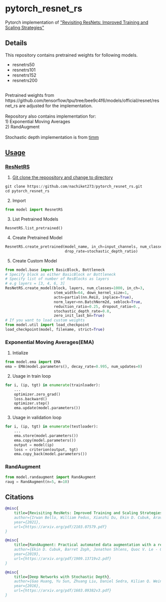 # pytorch_resnet_rs
Pytorch implementation of <a href=https://arxiv.org/pdf/2103.07579.pdf>"Revisiting ResNets: Improved Training and Scaling Strategies"</a>

## Details
This repository contains pretrained weights for following models. <br>
* resnetrs50
* resnetrs101
* resnetrs152
* resnetrs200
<br>
Pretrained weights from https://github.com/tensorflow/tpu/tree/bee9c4f6/models/official/resnet/resnet_rs are adjusted for the implementation.<br>
<br>
Repository also contains implementation for: <br>
1) Exponential Moving Averages<br>
2) RandAugment
<br>
<br>
Stochastic depth implementation is from <a href="https://github.com/rwightman/pytorch-image-models">timm</br>

## Usage
### ResNetRS
1) Git clone the repoository and change to directory
```Python
git clone https://github.com/nachiket273/pytorch_resnet_rs.git
cd pytorch_resnet_rs
```

2) Import
```Python
from model import ResnetRS
```

3) List Pretrained Models
```Python
ResnetRS.list_pretrained()
```

4) Create Pretrained Model
```Python
ResnetRS.create_pretrained(model_name, in_ch=input_channels, num_classes=num_classes,
                           drop_rate=stochastic_depth_ratio)
```
5) Create Custom Model
```Python
from model.base import BasicBlock, Bottleneck
# Specify block as either BasicBlock or Bottleneck
# Specify list of number of ResBlocks as layers
# e.g layers = [3, 4, 6, 3] 
ResNetRS.create_model(block, layers, num_classes=1000, in_ch=3,
                      stem_width=64, down_kernel_size=1,
                      actn=partial(nn.ReLU, inplace=True),
                      norm_layer=nn.BatchNorm2d, seblock=True,
                      reduction_ratio=0.25, dropout_ratio=0.,
                      stochastic_depth_rate=0.0,
                      zero_init_last_bn=True)
# If you want to load custom weights
from model.util import load_checkpoint
load_checkpoint(model, filename, strict=True)
```

### Exponential Moving Averages(EMA)
1) Intialize
```Python
from model.ema import EMA
ema = EMA(model.parameters(), decay_rate=0.995, num_updates=0)
```

2) Usage in train loop
```Python
for i, (ip, tgt) in enumerate(trainloader):
    ...
    optimizer.zero_grad()
    loss.backward()
    optimizer.step()
    ema.update(model.parameters())
```

3) Usage in validation loop
```Python
for i, (ip, tgt) in enumerate(testloader):
    ...
    ema.store(model.parameters())
    ema.copy(model.parameters())
    output = model(ip)
    loss = criterion(output, tgt)
    ema.copy_back(model.parameters())
```

### RandAugment
```Python
from model.randaugment import RandAugment
raug = RandAugment(n=5, m=10)
```

## Citations

```bibtex
@misc{
    title={Revisiting ResNets: Improved Training and Scaling Strategies},
    author={Irwan Bello, William Fedus, Xianzhi Du, Ekin D. Cubuk, Aravind Srinivas, Tsung-Yi Lin, Jonathon Shlens, Barret Zoph},
    year={2021},
    url={https://arxiv.org/pdf/2103.07579.pdf}
}

@misc{
    title={RandAugment: Practical automated data augmentation with a reduced search space},
    author={Ekin D. Cubuk, Barret Zoph, Jonathon Shlens, Quoc V. Le - Google Research, Brain Team},
    year={2019},
    url={https://arxiv.org/pdf/1909.13719v2.pdf}
}

@misc{
    title={Deep Networks with Stochastic Depth},
    author={Gao Huang, Yu Sun, Zhuang Liu, Daniel Sedra, Kilian Q. Weinberger},
    year={2016},
    url={https://arxiv.org/pdf/1603.09382v3.pdf}
}
```
